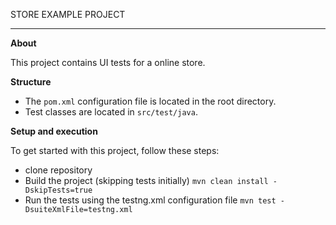 STORE EXAMPLE PROJECT
****
**About**

This project contains UI tests for a online store.

**Structure**
- The `pom.xml` configuration file is located in the root directory.
- Test classes are located in `src/test/java`.

**Setup and execution**

To get started with this project, follow these steps:
- clone repository
- Build the project (skipping tests initially) `mvn clean install -DskipTests=true`
- Run the tests using the testng.xml configuration file `mvn test -DsuiteXmlFile=testng.xml`

